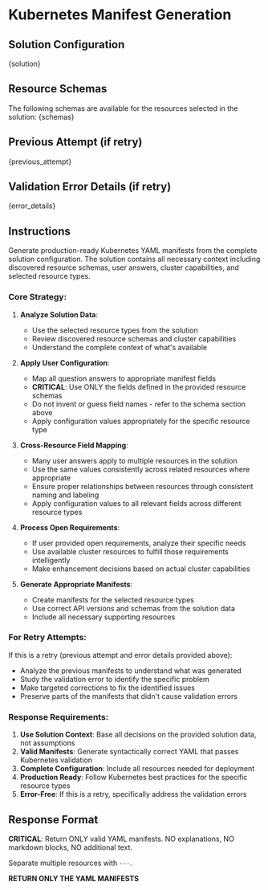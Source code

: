 # Kubernetes Manifest Generation

## Solution Configuration
{solution}

## Resource Schemas
The following schemas are available for the resources selected in the solution:
{schemas}

## Previous Attempt (if retry)
{previous_attempt}

## Validation Error Details (if retry)
{error_details}

## Instructions

Generate production-ready Kubernetes YAML manifests from the complete solution configuration. The solution contains all necessary context including discovered resource schemas, user answers, cluster capabilities, and selected resource types.

### Core Strategy:

1. **Analyze Solution Data**:
   - Use the selected resource types from the solution
   - Review discovered resource schemas and cluster capabilities
   - Understand the complete context of what's available

2. **Apply User Configuration**:
   - Map all question answers to appropriate manifest fields
   - **CRITICAL**: Use ONLY the fields defined in the provided resource schemas
   - Do not invent or guess field names - refer to the schema section above
   - Apply configuration values appropriately for the specific resource type

3. **Cross-Resource Field Mapping**:
   - Many user answers apply to multiple resources in the solution
   - Use the same values consistently across related resources where appropriate
   - Ensure proper relationships between resources through consistent naming and labeling
   - Apply configuration values to all relevant fields across different resource types

4. **Process Open Requirements**:
   - If user provided open requirements, analyze their specific needs
   - Use available cluster resources to fulfill those requirements intelligently
   - Make enhancement decisions based on actual cluster capabilities

5. **Generate Appropriate Manifests**:
   - Create manifests for the selected resource types
   - Use correct API versions and schemas from the solution data
   - Include all necessary supporting resources

### For Retry Attempts:
If this is a retry (previous attempt and error details provided above):
- Analyze the previous manifests to understand what was generated
- Study the validation error to identify the specific problem
- Make targeted corrections to fix the identified issues
- Preserve parts of the manifests that didn't cause validation errors

### Response Requirements:

1. **Use Solution Context**: Base all decisions on the provided solution data, not assumptions
2. **Valid Manifests**: Generate syntactically correct YAML that passes Kubernetes validation
3. **Complete Configuration**: Include all resources needed for deployment
4. **Production Ready**: Follow Kubernetes best practices for the specific resource types
5. **Error-Free**: If this is a retry, specifically address the validation errors

## Response Format

**CRITICAL**: Return ONLY valid YAML manifests. NO explanations, NO markdown blocks, NO additional text.

Separate multiple resources with `---`.

**RETURN ONLY THE YAML MANIFESTS**